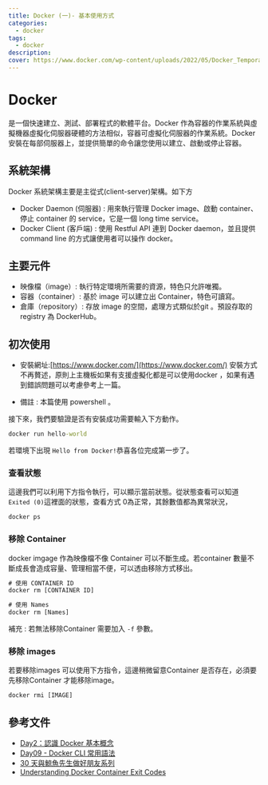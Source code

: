 ```yaml
---
title: Docker (一)- 基本使用方式 
categories: 
  - docker
tags: 
  - docker
description:
cover: https://www.docker.com/wp-content/uploads/2022/05/Docker_Temporary_Image_Google_Blue_1080x1080_v1.png
---
```




# Docker 
是一個快速建立、測試、部署程式的軟體平台。Docker 作為容器的作業系統與虛擬機器虛擬化伺服器硬體的方法相似，容器可虛擬化伺服器的作業系統。Docker 安裝在每部伺服器上，並提供簡單的命令讓您使用以建立、啟動或停止容器。

## 系統架構
Docker 系統架構主要是主從式(client-server)架構。如下方
- Docker Daemon (伺服器) : 用來執行管理 Docker image、啟動 container、停止 container 的 service，它是一個 long time service。
- Docker Client (客戶端) : 使用 Restful API 連到 Docker daemon，並且提供 command line 的方式讓使用者可以操作 docker。

## 主要元件
- 映像檔（image）: 執行特定環境所需要的資源，特色只允許唯獨。
- 容器（container）: 基於 image 可以建立出 Container，特色可讀寫。
- 倉庫（repository）: 存放 image 的空間，處理方式類似於git 。預設存取的 registry 為 DockerHub。

## 初次使用 
- 安裝網址:[https://www.docker.com/](https://www.docker.com/)
安裝方式不再贅述，原則上主機板如果有支援虛擬化都是可以使用docker ，如果有遇到錯誤問題可以考慮參考上一篇。

- 備註 : 本篇使用 powershell 。

接下來，我們要驗證是否有安裝成功需要輸入下方動作。
```cmd
docker run hello-world
```

若環境下出現 ```Hello from Docker!```恭喜各位完成第一步了。

### 查看狀態
這邊我們可以利用下方指令執行，可以顯示當前狀態。從狀態查看可以知道```Exited (0)```這裡面的狀態，查看方式 0為正常，其餘數值都為異常狀況，
```cmd
docker ps
```

### 移除 Container
docker imgage 作為映像檔不像 Container 可以不斷生成。若container 數量不斷成長會造成容量、管理相當不便，可以透由移除方式移出。

```cmd
# 使用 CONTAINER ID
docker rm [CONTAINER ID]

# 使用 Names
docker rm [Names]
```

補充 : 
若無法移除Container 需要加入 ```-f``` 參數。


### 移除 images
若要移除images 可以使用下方指令，這邊稍微留意Container 是否存在，必須要先移除Container 才能移除image。

```cmd
docker rmi [IMAGE]
```


## 參考文件
- [Day2：認識 Docker 基本概念](https://ithelp.ithome.com.tw/articles/10190728)
- [Day09 - Docker CLI 常用語法](https://ithelp.ithome.com.tw/articles/10215989)
- [30 天與鯨魚先生做好朋友系列](https://ithelp.ithome.com.tw/articles/10237506)
- [Understanding Docker Container Exit Codes](https://betterprogramming.pub/understanding-docker-container-exit-codes-5ee79a1d58f6ㄏ)